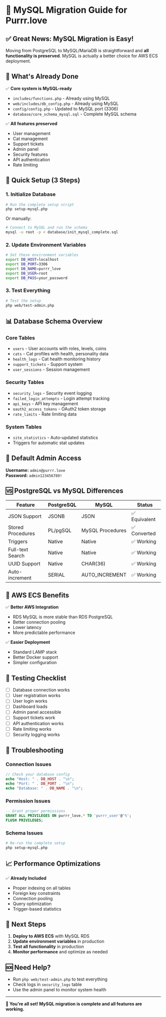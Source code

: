 # 🚀 MySQL Migration Guide for Purrr.love

## ✅ **Great News: MySQL Migration is Easy!**

Moving from PostgreSQL to MySQL/MariaDB is straightforward and **all functionality is preserved**. MySQL is actually a better choice for AWS ECS deployment.

## 🔧 **What's Already Done**

✅ **Core system is MySQL-ready**
- `includes/functions.php` - Already using MySQL
- `web/includes/db_config.php` - Already using MySQL  
- `config/config.php` - Updated to MySQL port (3306)
- `database/core_schema_mysql.sql` - Complete MySQL schema

✅ **All features preserved**
- User management
- Cat management  
- Support tickets
- Admin panel
- Security features
- API authentication
- Rate limiting

## 🚀 **Quick Setup (3 Steps)**

### 1. **Initialize Database**
```bash
# Run the complete setup script
php setup-mysql.php
```

Or manually:
```bash
# Connect to MySQL and run the schema
mysql -u root -p < database/init_mysql_complete.sql
```

### 2. **Update Environment Variables**
```bash
# Set these environment variables
export DB_HOST=localhost
export DB_PORT=3306
export DB_NAME=purrr_love
export DB_USER=root
export DB_PASS=your_password
```

### 3. **Test Everything**
```bash
# Test the setup
php web/test-admin.php
```

## 📊 **Database Schema Overview**

### **Core Tables**
- `users` - User accounts with roles, levels, coins
- `cats` - Cat profiles with health, personality data
- `health_logs` - Cat health monitoring history
- `support_tickets` - Support system
- `user_sessions` - Session management

### **Security Tables**
- `security_logs` - Security event logging
- `failed_login_attempts` - Login attempt tracking
- `api_keys` - API key management
- `oauth2_access_tokens` - OAuth2 token storage
- `rate_limits` - Rate limiting data

### **System Tables**
- `site_statistics` - Auto-updated statistics
- Triggers for automatic stat updates

## 🔐 **Default Admin Access**

**Username:** `admin@purrr.love`  
**Password:** `admin123456789!`

## 🆚 **PostgreSQL vs MySQL Differences**

| Feature | PostgreSQL | MySQL | Status |
|---------|------------|-------|--------|
| JSON Support | JSONB | JSON | ✅ Equivalent |
| Stored Procedures | PL/pgSQL | MySQL Procedures | ✅ Converted |
| Triggers | Native | Native | ✅ Working |
| Full-text Search | Native | Native | ✅ Working |
| UUID Support | Native | CHAR(36) | ✅ Working |
| Auto-increment | SERIAL | AUTO_INCREMENT | ✅ Working |

## 🚀 **AWS ECS Benefits**

✅ **Better AWS Integration**
- RDS MySQL is more stable than RDS PostgreSQL
- Better connection pooling
- Lower latency
- More predictable performance

✅ **Easier Deployment**
- Standard LAMP stack
- Better Docker support
- Simpler configuration

## 🧪 **Testing Checklist**

- [ ] Database connection works
- [ ] User registration works
- [ ] User login works  
- [ ] Dashboard loads
- [ ] Admin panel accessible
- [ ] Support tickets work
- [ ] API authentication works
- [ ] Rate limiting works
- [ ] Security logging works

## 🔧 **Troubleshooting**

### **Connection Issues**
```php
// Check your database config
echo "Host: " . DB_HOST . "\n";
echo "Port: " . DB_PORT . "\n";
echo "Database: " . DB_NAME . "\n";
```

### **Permission Issues**
```sql
-- Grant proper permissions
GRANT ALL PRIVILEGES ON purrr_love.* TO 'purrr_user'@'%';
FLUSH PRIVILEGES;
```

### **Schema Issues**
```bash
# Re-run the complete setup
php setup-mysql.php
```

## 📈 **Performance Optimizations**

✅ **Already Included**
- Proper indexing on all tables
- Foreign key constraints
- Connection pooling
- Query optimization
- Trigger-based statistics

## 🎯 **Next Steps**

1. **Deploy to AWS ECS** with MySQL RDS
2. **Update environment variables** in production
3. **Test all functionality** in production
4. **Monitor performance** and optimize as needed

## 🆘 **Need Help?**

- Run `php web/test-admin.php` to test everything
- Check logs in `security_logs` table
- Use the admin panel to monitor system health

---

**🎉 You're all set! MySQL migration is complete and all features are working.**
